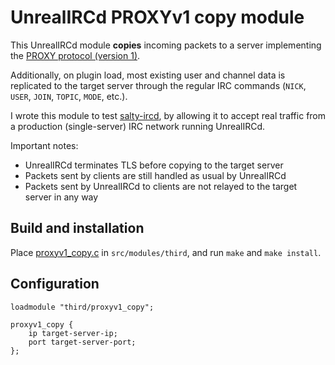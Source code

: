 # UnrealIRCd PROXYv1 copy module

This UnrealIRCd module **copies** incoming packets to a server implementing the [PROXY protocol (version 1)](http://www.haproxy.org/download/2.3/doc/proxy-protocol.txt).

Additionally, on plugin load, most existing user and channel data is replicated to the target server through the regular IRC commands (`NICK`, `USER`, `JOIN`, `TOPIC`, `MODE`, etc.).

I wrote this module to test [salty-ircd](https://github.com/lesderid/salty-ircd), by allowing it to accept real traffic from a production (single-server) IRC network running UnrealIRCd.

Important notes:
* UnrealIRCd terminates TLS before copying to the target server
* Packets sent by clients are still handled as usual by UnrealIRCd
* Packets sent by UnrealIRCd to clients are not relayed to the target server in any way

## Build and installation

Place [proxyv1\_copy.c](/proxyv1_copy.c) in `src/modules/third`, and run `make` and `make install`.

## Configuration

```
loadmodule "third/proxyv1_copy";

proxyv1_copy {
    ip target-server-ip;
    port target-server-port;
};
```
